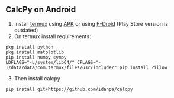 ## CalcPy on Android
1. Install [termux](https://termux.com/) using [APK](https://github.com/termux/termux-app/releases) or using [F-Droid](https://f-droid.org/en/packages/com.termux/) (Play Store version is outdated)
2. On termux install requirements:
```
pkg install python 
pkg install matplotlib
pip install numpy sympy
LDFLAGS="-L/system/lib64/" CFLAGS="-I/data/data/com.termux/files/usr/include/" pip install Pillow
```
3. Then install calcpy
```
pip install git+https://github.com/idanpa/calcpy
```

<!-- https://stackoverflow.com/questions/62956054/how-to-install-pillow-on-termux -->
<!-- https://wiki.termux.com/wiki/Python#Python_module_installation_tips_and_tricks -->
<!-- need to set the font to something with normal dot operator (see 2x output) -->
<!-- suggest setting that would have all the math operations on keyboard? -->
